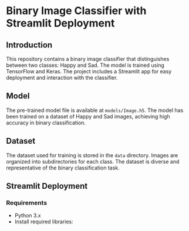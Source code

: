 # Binary Image Classifier with Streamlit Deployment

## Introduction

This repository contains a binary image classifier that distinguishes between two classes: Happy and Sad. The model is trained using TensorFlow and Keras. The project includes a Streamlit app for easy deployment and interaction with the classifier.

## Model

The pre-trained model file is available at `models/Image.h5`. The model has been trained on a dataset of Happy and Sad images, achieving high accuracy in binary classification.

## Dataset

The dataset used for training is stored in the `data` directory. Images are organized into subdirectories for each class. The dataset is diverse and representative of the binary classification task.

## Streamlit Deployment

### Requirements

- Python 3.x
- Install required libraries:

